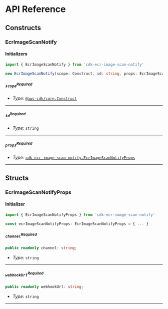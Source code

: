 # API Reference <a name="API Reference"></a>

## Constructs <a name="Constructs"></a>

### EcrImageScanNotify <a name="cdk-ecr-image-scan-notify.EcrImageScanNotify"></a>

#### Initializers <a name="cdk-ecr-image-scan-notify.EcrImageScanNotify.Initializer"></a>

```typescript
import { EcrImageScanNotify } from 'cdk-ecr-image-scan-notify'

new EcrImageScanNotify(scope: Construct, id: string, props: EcrImageScanNotifyProps)
```

##### `scope`<sup>Required</sup> <a name="cdk-ecr-image-scan-notify.EcrImageScanNotify.parameter.scope"></a>

- *Type:* [`@aws-cdk/core.Construct`](#@aws-cdk/core.Construct)

---

##### `id`<sup>Required</sup> <a name="cdk-ecr-image-scan-notify.EcrImageScanNotify.parameter.id"></a>

- *Type:* `string`

---

##### `props`<sup>Required</sup> <a name="cdk-ecr-image-scan-notify.EcrImageScanNotify.parameter.props"></a>

- *Type:* [`cdk-ecr-image-scan-notify.EcrImageScanNotifyProps`](#cdk-ecr-image-scan-notify.EcrImageScanNotifyProps)

---





## Structs <a name="Structs"></a>

### EcrImageScanNotifyProps <a name="cdk-ecr-image-scan-notify.EcrImageScanNotifyProps"></a>

#### Initializer <a name="[object Object].Initializer"></a>

```typescript
import { EcrImageScanNotifyProps } from 'cdk-ecr-image-scan-notify'

const ecrImageScanNotifyProps: EcrImageScanNotifyProps = { ... }
```

##### `channel`<sup>Required</sup> <a name="cdk-ecr-image-scan-notify.EcrImageScanNotifyProps.property.channel"></a>

```typescript
public readonly channel: string;
```

- *Type:* `string`

---

##### `webhookUrl`<sup>Required</sup> <a name="cdk-ecr-image-scan-notify.EcrImageScanNotifyProps.property.webhookUrl"></a>

```typescript
public readonly webhookUrl: string;
```

- *Type:* `string`

---



